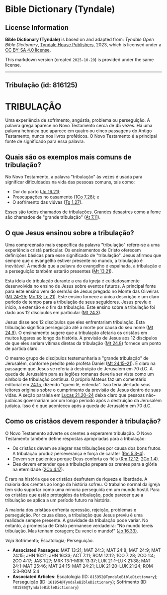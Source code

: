 # Bible Dictionary (Tyndale)

## License Information

**Bible Dictionary (Tyndale)** is based on and adapted from: _Tyndale Open Bible Dictionary_, [Tyndale House Publishers](https://tyndaleopenresources.com/), 2023, which is licensed under a [CC BY-SA 4.0 license](https://creativecommons.org/licenses/by-sa/4.0/legalcode.en).

This markdown version (created `2025-10-20`) is provided under the same license.



--------------------------------

## Tribulação (id: 816125)

TRIBULAÇÃO
==========

Uma experiência de sofrimento, angústia, problema ou perseguição. A palavra grega aparece no Novo Testamento cerca de 45 vezes. Há uma palavra hebraica que aparece em quatro ou cinco passagens do Antigo Testamento, nunca nos livros proféticos. O Novo Testamento é a principal fonte de significado para essa palavra.

Quais são os exemplos mais comuns de tribulação?
------------------------------------------------

No Novo Testamento, a palavra "tribulação" às vezes é usada para significar dificuldades na vida das pessoas comuns, tais como:

* Dor do parto ([Jo 16\.21](https://ref.ly/John16:21));
* Preocupações no casamento ([1Co 7\.28](https://ref.ly/1Cor7:28)); e
* O sofrimento das viúvas ([Tg 1\.27](https://ref.ly/Jas1:27)).

Esses são todos chamados de tribulações. Grandes desastres como a fome são chamados de "grande tribulação" ([At 7\.11](https://ref.ly/Acts7:11)).

O que Jesus ensinou sobre a tribulação?
---------------------------------------

Uma compreensão mais específica da palavra "tribulação" refere\-se a uma experiência cristã particular. Os ensinamentos de Cristo oferecem definições básicas para esse significado de "tribulação". Jesus afirmou que sempre que o evangelho estiver presente no mundo, a tribulação é inevitável. À medida que a palavra do evangelho é espalhada, a tribulação e a perseguição também estarão presentes ([Mt 13\.21](https://ref.ly/Matt13:21)).

Esta ideia de tribulação durante a era da igreja é cuidadosamente desenvolvida no ensino de Jesus sobre eventos futuros. A principal fonte para este ensino vem do sermão de Jesus pregado no Monte das Oliveiras ([Mt 24–25](https://ref.ly/Matt24:1-Matt25:46); [Mc 13](https://ref.ly/Mark13:1-Mark13:37); [Lc 21](https://ref.ly/Luke21:1-Luke21:38)). Este ensino fornece a única descrição e um claro período de tempo para a tribulação de seus seguidores. Jesus previu o início, a extensão e o fim da tribulação. Este ensino sobre a tribulação foi dado aos 12 discípulos em particular ([Mt 24\.3](https://ref.ly/Matt24:3)).

Jesus disse aos 12 discípulos que eles enfrentariam tribulação. Esta tribulação significa perseguição até a morte por causa do seu nome ([Mt 24\.9](https://ref.ly/Matt24:9)). O ensinamento sugere que a tribulação afetaria os cristãos em muitos lugares ao longo da história. A previsão de Jesus aos 12 discípulos de que eles seriam vítimas diretas da tribulação ([Mt 24\.8](https://ref.ly/Matt24:8)) fornece um ponto de partida claro.

O mesmo grupo de discípulos testemunharia a "grande tribulação" de Jerusalém, conforme predito pelo profeta Daniel ([Mt 24\.15](https://ref.ly/Matt24:15-Matt24:21)[–](https://ref.ly/Matt24:1-Matt25:46)[21](https://ref.ly/Matt24:15-Matt24:21)). É claro na passagem que Jesus se referia à destruição de Jerusalém em 70 d.C. A queda de Jerusalém para as legiões romanas deveria ser vista como um símbolo de tribulação contínua. O próprio Mateus faz um comentário editorial em [24\.15](https://ref.ly/Matt24:15), dizendo "quem lê, entenda". Isso teria alertado seus leitores originais sobre o cumprimento da previsão de Jesus dentro de suas vidas. A seção paralela em [Lucas 21\.20](https://ref.ly/Luke21:20-Luke21:24)[–](https://ref.ly/Matt24:1-Matt25:46)[24](https://ref.ly/Luke21:20-Luke21:24) deixa claro que pessoas não\-judaicas governariam por um longo período após a destruição da Jerusalém judaica. Isso é o que aconteceu após a queda de Jerusalém em 70 d.C.

Como os cristãos devem responder à tribulação?
----------------------------------------------

O Novo Testamento adverte os crentes a esperarem tribulação. O Novo Testamento também define respostas apropriadas para a tribulação:

* Os cristãos devem se alegrar nas tribulações por causa dos bons frutos. A tribulação produz perseverança e força de caráter ([Rm 5\.3](https://ref.ly/Rom5:3-Rom5:4)[–](https://ref.ly/Matt24:1-Matt25:46)[4](https://ref.ly/Rom5:3-Rom5:4)).
* Devem ser pacientes porque Deus conforta os fiéis ([Rm 12\.12](https://ref.ly/Rom12:12); [2Co 1\.4](https://ref.ly/2Cor1:4)).
* Eles devem entender que a tribulação prepara os crentes para a glória na eternidade ([2Co 4\.17](https://ref.ly/2Cor4:17)).

É raro na história que os cristãos desfrutem de riqueza e liberdade. A maioria dos crentes ao longo da história sofreu. O trabalho normal da igreja tem sido suportar como uma minoria perseguida em um mundo hostil. Para os cristãos que estão protegidos da tribulação, pode parecer que a tribulação se aplica a um período futuro na história.

A maioria dos cristãos enfrenta opressão, rejeição, problemas e perseguição. Por causa disso, a tribulação que Jesus previu é uma realidade sempre presente. A gravidade da tribulação pode variar. No entanto, a promessa de Cristo permanece verdadeira: "No mundo tereis tribulação. Mas tenham coragem; Eu venci o mundo!" ([Jo 16\.33\)](https://ref.ly/John16:33). 

*Veja* Sofrimento; Escatologia; Perseguição.

* **Associated Passages:** MAT 13:21; MAT 24:3; MAT 24:8; MAT 24:9; MAT 24:15; JHN 16:21; JHN 16:33; ACT 7:11; ROM 12:12; 1CO 7:28; 2CO 1:4; 2CO 4:17; JAS 1:27; MRK 13:1–MRK 13:37; LUK 21:1–LUK 21:38; MAT 24:1–MAT 25:46; MAT 24:15–MAT 24:21; LUK 21:20–LUK 21:24; ROM 5:3–ROM 5:4
* **Associated Articles:** Escatologia (ID: `815952@TyndaleBibleDictionary`); Perseguição (ID: `161854@TyndaleBibleDictionary`); Sofrimento (ID: `481586@TyndaleBibleDictionary`)

